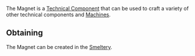 The Magnet is a [Technical Component](https://github.com/TheBusyBiscuit/Slimefun4/wiki/Technical-Components) that can be used to craft a variety of other technical components and [Machines](https://github.com/TheBusyBiscuit/Slimefun4/wiki/Electric-Machines).

## Obtaining
The Magnet can be created in the [Smeltery](https://github.com/TheBusyBiscuit/Slimefun4/wiki/Smeltery).
